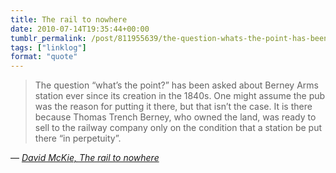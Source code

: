 ```yaml
---
title: The rail to nowhere
date: 2010-07-14T19:35:44+00:00
tumblr_permalink: /post/811955639/the-question-whats-the-point-has-been-asked
tags: ["linklog"]
format: "quote"
---
```


> The question &ldquo;what&rsquo;s the point?&rdquo; has been asked about Berney Arms station ever since its creation in the 1840s. One might assume the pub was the reason for putting it there, but that isn&rsquo;t the case. It is there because Thomas Trench Berney, who owned the land, was ready to sell to the railway company only on the condition that a station be put there &ldquo;in perpetuity&rdquo;.

— <cite>[David McKie, _The rail to nowhere_](https://www.theguardian.com/commentisfree/2010/jul/11/the-strangest-of-railway-stations)</cite>
